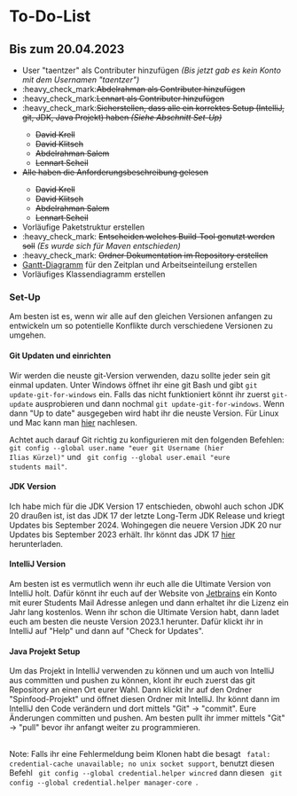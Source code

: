 <h1> To-Do-List </h1>

<h2> Bis zum 20.04.2023 </h2>

<ul>
	<li> User "taentzer" als Contributer hinzufügen <i>(Bis jetzt gab es kein Konto mit dem Usernamen "taentzer")</i></li>
	<li> :heavy_check_mark:<del>Abdelrahman als Contributer hinzufügen</del></li>
	<li> :heavy_check_mark:<del>Lennart als Contributer hinzufügen</del></li>
	<li> :heavy_check_mark:<del>Sicherstellen, dass alle ein korrektes Setup (IntelliJ, git, JDK, Java Projekt) haben <i>(Siehe Abschnitt <a name="Set-Up">Set-Up</a>)</i></del></li>
	<ul>
		<li> <del>David Krell</del> </li>
		<li> <del>David Klitsch </del> </li>
		<li> <del>Abdelrahman Salem</del> </li>
		<li> <del>Lennart Scheil<del> </li>
	</ul>
	<li><del>Alle haben die Anforderungsbeschreibung gelesen</del></li>
	<ul>
		<li> <del>David Krell</del> </li>
		<li> <del>David Klitsch </del></li>
		<li> <del>Abdelrahman Salem</del> </li>
		<li> <del>Lennart Scheil<del> </li>
	</ul>
	<li> Vorläufige Paketstruktur erstellen </li>
	<li> :heavy_check_mark: <del> Entscheiden welches Build-Tool genutzt werden soll</del> <i> (Es wurde sich für Maven entschieden)</i></li>
	<li> :heavy_check_mark: <del> Ordner Dokumentation im Repository erstellen</del> </li>
	<li> <a href="https://de.wikipedia.org/wiki/Gantt-Diagramm">Gantt-Diagramm</a> für den Zeitplan und Arbeitseinteilung erstellen </li>
	<li> Vorläufiges Klassendiagramm erstellen </li>
	</ul>
<h3>Set-Up</h3>
<p>Am besten ist es, wenn wir alle auf den gleichen Versionen anfangen zu entwickeln um so potentielle Konflikte durch verschiedene Versionen zu umgehen.</p>
<h4>Git Updaten und einrichten </h4>
Wir werden die neuste git-Version verwenden, dazu sollte jeder sein git einmal updaten.
Unter Windows öffnet ihr eine git Bash und gibt <code>git update-git-for-windows</code> ein.  Falls das nicht funktioniert könnt ihr zuerst <code>git-update</code> ausprobieren und dann nochmal <code>git update-git-for-windows</code>. Wenn dann "Up to date" ausgegeben wird habt ihr die neuste Version.
Für Linux und Mac kann man <a href="https://phoenixnap.com/kb/how-to-update-git">hier</a> nachlesen.

Achtet auch darauf Git richtig zu konfigurieren mit den folgenden Befehlen: <code> git config --global user.name "euer git Username (hier Ilias Kürzel)"</code> und <code> git config --global user.email "eure students mail"</code>.
<h4>JDK Version</h4>
Ich habe mich für die JDK Version 17 entschieden, obwohl auch schon JDK 20 draußen ist, ist das JDK 17 der letzte Long-Term JDK Release und kriegt Updates bis September 2024. Wohingegen die neuere Version JDK 20 nur Updates bis September 2023 erhält. Ihr könnt das JDK 17 <a href="https://www.oracle.com/java/technologies/downloads/#jdk17-windows">hier</a> herunterladen.
<h4>IntelliJ Version</h4>
Am besten ist es vermutlich wenn ihr euch alle die Ultimate Version von IntelliJ holt. Dafür könnt ihr euch auf der Website von <a href="https://jetbrains.com">Jetbrains</a> ein Konto mit eurer Students Mail Adresse anlegen und dann erhaltet ihr die Lizenz ein Jahr lang kostenlos. Wenn ihr schon die Ultimate Version habt, dann ladet euch am besten die neuste Version 2023.1 herunter. Dafür klickt ihr in IntelliJ auf "Help" und dann auf "Check for Updates".
<h4>Java Projekt Setup</h4>
Um das Projekt in IntelliJ verwenden zu können und um auch von IntelliJ aus committen und pushen zu können, klont ihr euch zuerst das git Repository an einen Ort eurer Wahl. Dann klickt ihr auf den Ordner "Spinfood-Projekt" und öffnet diesen Ordner mit IntelliJ.
Ihr könnt dann im IntelliJ den Code verändern und dort mittels "Git" -> "commit". Eure Änderungen committen und pushen. Am besten pullt ihr immer mittels "Git" -> "pull" bevor ihr anfangt weiter zu programmieren.
<br>
<br>
<p>Note: Falls ihr eine Fehlermeldung beim Klonen habt die besagt <code> fatal: credential-cache unavailable; no unix socket support</code>, benutzt diesen Befehl <code> git config --global credential.helper wincred</code> dann diesen <code> git config --global credential.helper manager-core </code>.</p>
